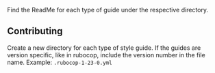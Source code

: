 Find the ReadMe for each type of guide under the respective directory.


## Contributing
Create a new directory for each type of style guide.
If the guides are version specific, like in rubocop, include the version number in the file name. Example: `.rubocop-1-23-0.yml`
